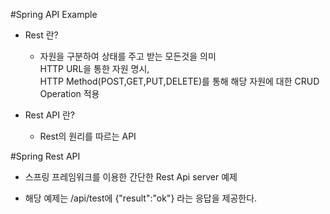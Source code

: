 #Spring API Example
 + Rest 란?
   +  자원을 구분하여 상태를 주고 받는 모든것을 의미  
     HTTP URL을 통한 자원 명시,  
     HTTP Method(POST,GET,PUT,DELETE)를 통해
     해당 자원에 대한 CRUD Operation 적용
     
 + Rest API 란?
   + Rest의 원리를 따르는 API

#Spring Rest API

- 스프링 프레임워크를 이용한 간단한 Rest Api server 예제

- 해당 예제는 /api/test에 {"result":"ok"} 라는 응답을 제공한다. 
